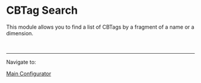 <html lang="en">
<head>
    <meta charset="UTF-8">
    <title>CBTag Search</title>
</head>
<body>
<div>
    <h1>CBTag Search</h1>
    <p>
    This module allows you to find a list of CBTags by a fragment of a name or a dimension.
    <img src=""/>
    </p>
</div>

<br/>
<hr/>
<div>
    Navigate to:
    <p><p><a href="https://cloudbudgetinc.github.io/Docs/MainConfigurator">Main Configurator</a></p></p>
</div>

</body>
</html>